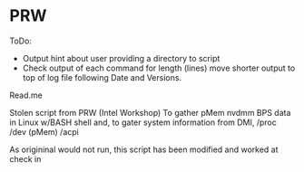 # PRW
ToDo:   
 - Output hint about user providing a directory to script
 - Check output of each command for length (lines) move shorter output to top of log file following Date and Versions.



Read.me

Stolen script from PRW  (Intel Workshop)
To gather pMem nvdmm BPS data in Linux w/BASH shell
and, to gater system information from DMI,  /proc  /dev (pMem) /acpi 

As origininal would not run, this script has been modified and worked at check in
